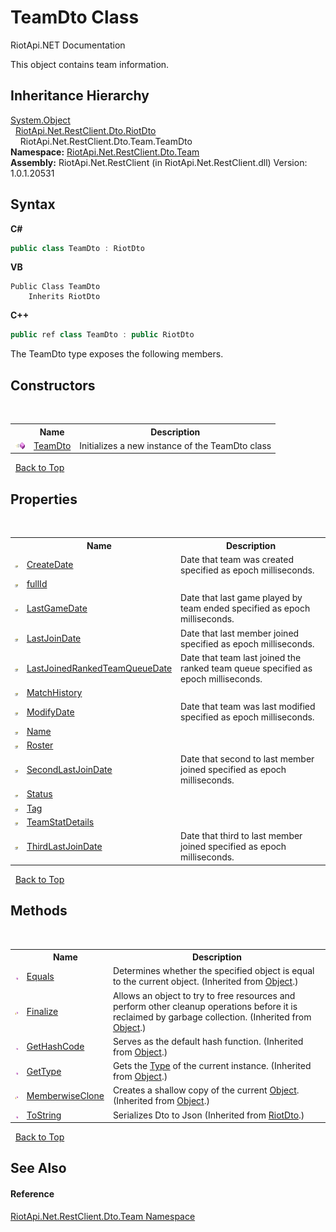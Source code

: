# TeamDto Class
RiotApi.NET Documentation 

This object contains team information.


## Inheritance Hierarchy
<a href="http://msdn2.microsoft.com/en-us/library/e5kfa45b" target="_blank">System.Object</a><br />&nbsp;&nbsp;<a href="22bc6593-2751-9b34-8b72-58f2176b2e98">RiotApi.Net.RestClient.Dto.RiotDto</a><br />&nbsp;&nbsp;&nbsp;&nbsp;RiotApi.Net.RestClient.Dto.Team.TeamDto<br />
**Namespace:**&nbsp;<a href="744a30f7-23c0-2c94-a458-a0b4d260bb19">RiotApi.Net.RestClient.Dto.Team</a><br />**Assembly:**&nbsp;RiotApi.Net.RestClient (in RiotApi.Net.RestClient.dll) Version: 1.0.1.20531

## Syntax

**C#**<br />
``` C#
public class TeamDto : RiotDto
```

**VB**<br />
``` VB
Public Class TeamDto
	Inherits RiotDto
```

**C++**<br />
``` C++
public ref class TeamDto : public RiotDto
```

The TeamDto type exposes the following members.


## Constructors
&nbsp;<table><tr><th></th><th>Name</th><th>Description</th></tr><tr><td>![Public method](media/pubmethod.gif "Public method")</td><td><a href="1a532a01-aaf6-ad1b-9e55-a3b1953c6ad6">TeamDto</a></td><td>
Initializes a new instance of the TeamDto class</td></tr></table>&nbsp;
<a href="#teamdto-class">Back to Top</a>

## Properties
&nbsp;<table><tr><th></th><th>Name</th><th>Description</th></tr><tr><td>![Public property](media/pubproperty.gif "Public property")</td><td><a href="c4804662-3096-394e-fd55-261055a0f7ca">CreateDate</a></td><td>
Date that team was created specified as epoch milliseconds.</td></tr><tr><td>![Public property](media/pubproperty.gif "Public property")</td><td><a href="2362d284-2207-596c-040b-e1f80719d12d">fullId</a></td><td></td></tr><tr><td>![Public property](media/pubproperty.gif "Public property")</td><td><a href="2edc02b7-e7ad-fc2d-f410-562f70dce357">LastGameDate</a></td><td>
Date that last game played by team ended specified as epoch milliseconds.</td></tr><tr><td>![Public property](media/pubproperty.gif "Public property")</td><td><a href="5704dd64-7858-9fc5-a21d-d92f83cd2438">LastJoinDate</a></td><td>
Date that last member joined specified as epoch milliseconds.</td></tr><tr><td>![Public property](media/pubproperty.gif "Public property")</td><td><a href="4523984b-c526-da4a-fedc-6e7f300c66cf">LastJoinedRankedTeamQueueDate</a></td><td>
Date that team last joined the ranked team queue specified as epoch milliseconds.</td></tr><tr><td>![Public property](media/pubproperty.gif "Public property")</td><td><a href="cf599324-f644-3237-fe95-527bee2759c2">MatchHistory</a></td><td></td></tr><tr><td>![Public property](media/pubproperty.gif "Public property")</td><td><a href="46e8b059-8e57-0202-49ba-1b76deacaca1">ModifyDate</a></td><td>
Date that team was last modified specified as epoch milliseconds.</td></tr><tr><td>![Public property](media/pubproperty.gif "Public property")</td><td><a href="3e3b7fa9-43c1-c340-b572-6adab6cf4c15">Name</a></td><td></td></tr><tr><td>![Public property](media/pubproperty.gif "Public property")</td><td><a href="616bff2f-1105-1895-37e8-813ccd7d780a">Roster</a></td><td></td></tr><tr><td>![Public property](media/pubproperty.gif "Public property")</td><td><a href="b8ed42ab-57ec-395f-cddf-c3e9dba253f6">SecondLastJoinDate</a></td><td>
Date that second to last member joined specified as epoch milliseconds.</td></tr><tr><td>![Public property](media/pubproperty.gif "Public property")</td><td><a href="0f8c11ad-3b07-7449-f719-afcb1cc2bb5b">Status</a></td><td></td></tr><tr><td>![Public property](media/pubproperty.gif "Public property")</td><td><a href="c3fda839-f4ab-339e-edd1-6abd1c511cb8">Tag</a></td><td></td></tr><tr><td>![Public property](media/pubproperty.gif "Public property")</td><td><a href="7013feef-cb4d-582d-a416-f8be9459ee96">TeamStatDetails</a></td><td></td></tr><tr><td>![Public property](media/pubproperty.gif "Public property")</td><td><a href="0dc21fc1-36af-40c2-a0e6-173e85a4be03">ThirdLastJoinDate</a></td><td>
Date that third to last member joined specified as epoch milliseconds.</td></tr></table>&nbsp;
<a href="#teamdto-class">Back to Top</a>

## Methods
&nbsp;<table><tr><th></th><th>Name</th><th>Description</th></tr><tr><td>![Public method](media/pubmethod.gif "Public method")</td><td><a href="http://msdn2.microsoft.com/en-us/library/bsc2ak47" target="_blank">Equals</a></td><td>
Determines whether the specified object is equal to the current object.
 (Inherited from <a href="http://msdn2.microsoft.com/en-us/library/e5kfa45b" target="_blank">Object</a>.)</td></tr><tr><td>![Protected method](media/protmethod.gif "Protected method")</td><td><a href="http://msdn2.microsoft.com/en-us/library/4k87zsw7" target="_blank">Finalize</a></td><td>
Allows an object to try to free resources and perform other cleanup operations before it is reclaimed by garbage collection.
 (Inherited from <a href="http://msdn2.microsoft.com/en-us/library/e5kfa45b" target="_blank">Object</a>.)</td></tr><tr><td>![Public method](media/pubmethod.gif "Public method")</td><td><a href="http://msdn2.microsoft.com/en-us/library/zdee4b3y" target="_blank">GetHashCode</a></td><td>
Serves as the default hash function.
 (Inherited from <a href="http://msdn2.microsoft.com/en-us/library/e5kfa45b" target="_blank">Object</a>.)</td></tr><tr><td>![Public method](media/pubmethod.gif "Public method")</td><td><a href="http://msdn2.microsoft.com/en-us/library/dfwy45w9" target="_blank">GetType</a></td><td>
Gets the <a href="http://msdn2.microsoft.com/en-us/library/42892f65" target="_blank">Type</a> of the current instance.
 (Inherited from <a href="http://msdn2.microsoft.com/en-us/library/e5kfa45b" target="_blank">Object</a>.)</td></tr><tr><td>![Protected method](media/protmethod.gif "Protected method")</td><td><a href="http://msdn2.microsoft.com/en-us/library/57ctke0a" target="_blank">MemberwiseClone</a></td><td>
Creates a shallow copy of the current <a href="http://msdn2.microsoft.com/en-us/library/e5kfa45b" target="_blank">Object</a>.
 (Inherited from <a href="http://msdn2.microsoft.com/en-us/library/e5kfa45b" target="_blank">Object</a>.)</td></tr><tr><td>![Public method](media/pubmethod.gif "Public method")</td><td><a href="e5b2e748-9f2c-8c52-118b-c0e16562d719">ToString</a></td><td>
Serializes Dto to Json
 (Inherited from <a href="22bc6593-2751-9b34-8b72-58f2176b2e98">RiotDto</a>.)</td></tr></table>&nbsp;
<a href="#teamdto-class">Back to Top</a>

## See Also


#### Reference
<a href="744a30f7-23c0-2c94-a458-a0b4d260bb19">RiotApi.Net.RestClient.Dto.Team Namespace</a><br />